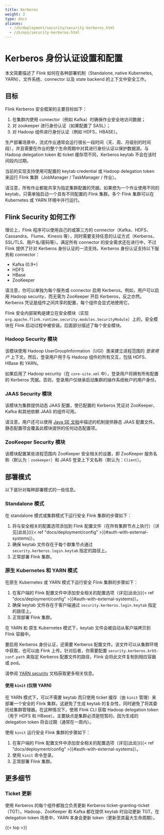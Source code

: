 ```yaml
---
title: Kerberos
weight: 3
type: docs
aliases:
  - /zh/deployment/security/security-kerberos.html
  - /zh/ops/security-kerberos.html
---
```

<!--
Licensed to the Apache Software Foundation (ASF) under one
or more contributor license agreements.  See the NOTICE file
distributed with this work for additional information
regarding copyright ownership.  The ASF licenses this file
to you under the Apache License, Version 2.0 (the
"License"); you may not use this file except in compliance
with the License.  You may obtain a copy of the License at

  http://www.apache.org/licenses/LICENSE-2.0

Unless required by applicable law or agreed to in writing,
software distributed under the License is distributed on an
"AS IS" BASIS, WITHOUT WARRANTIES OR CONDITIONS OF ANY
KIND, either express or implied.  See the License for the
specific language governing permissions and limitations
under the License.
-->

<a name="kerberos-authentication-setup-and-configuration"></a>

# Kerberos 身份认证设置和配置

本文简要描述了 Flink 如何在各种部署机制（Standalone, native Kubernetes, YARN）、文件系统、connector 以及 state backend 的上下文中安全工作。

<a name="objective"></a>

## 目标
Flink Kerberos 安全框架的主要目标如下：

1. 在集群内使用 connector（例如 Kafka）时确保作业安全地访问数据；
2. 对 zookeeper 进行身份认证（如果配置了 SASL）；
3. 对 Hadoop 组件进行身份认证（例如 HDFS，HBASE）。

生产部署场景中，流式作业通常会运行很长一段时间（天、周、月级别的时间段），并且需要在作业的整个生命周期中对其进行身份认证以保护数据源。与 Hadoop delegation token 和 ticket 缓存项不同，Kerberos keytab 不会在该时间段内过期。

当前的实现支持使用可配置的 keytab credential 或 Hadoop delegation token 来运行 Flink 集群（JobManager / TaskManager / 作业）。

请注意，所有作业都能共享为指定集群配置的凭据。如果想为一个作业使用不同的 keytab，只需单独启动一个具有不同配置的 Flink 集群。多个 Flink 集群可以在 Kubernetes 或 YARN 环境中并行运行。

<a name="how-flink-security-works"></a>

## Flink Security 如何工作

理论上，Flink 程序可以使用自己的或第三方的 connector（Kafka、HDFS、Cassandra、Flume、Kinesis 等），同时需要支持任意的认证方式（Kerberos、SSL/TLS、用户名/密码等）。满足所有 connector 的安全需求还在进行中，不过 Flink 提供了针对 Kerberos 身份认证的一流支持。Kerberos 身份认证支持以下服务和 connector：

- Kafka (0.9+)
- HDFS
- HBase
- ZooKeeper

请注意，你可以单独为每个服务或 connector 启用 Kerberos。例如，用户可以启用 Hadoop security，而无需为 ZooKeeper 开启 Kerberos，反之亦然。Kerberos 凭证是组件之间共享的配置，每个组件会显式地使用它。

Flink 安全内部架构是建立在安全模块（实现 `org.apache.flink.runtime.security.modules.SecurityModule`）上的，安全模块在 Flink 启动过程中被安装。后面部分描述了每个安全模块。

<a name="hadoop-security-module"></a>

### Hadoop Security 模块
该模块使用 Hadoop UserGroupInformation（UGI）类来建立进程范围的 *登录用户* 上下文。然后，登录用户用于与 Hadoop 组件的所有交互，包括 HDFS、HBase 和 YARN。

如果启用了 Hadoop security（在 `core-site.xml` 中），登录用户将拥有所有配置的 Kerberos 凭据。否则，登录用户仅继承启动集群的操作系统帐户的用户身份。

<a name="jaas-security-module"></a>

### JAAS Security 模块
该模块为集群提供动态 JAAS 配置，使已配置的 Kerberos 凭证对 ZooKeeper、Kafka 和其他依赖 JAAS 的组件可用。

请注意，用户还可以使用 [Java SE 文档](http://docs.oracle.com/javase/7/docs/technotes/guides/security/jgss/tutorials/LoginConfigFile.html)中描述的机制提供静态 JAAS 配置文件。静态配置项会覆盖此模块提供的任何动态配置项。

<a name="zookeeper-security-module"></a>

### ZooKeeper Security 模块
该模块配置某些进程范围内 ZooKeeper 安全相关的设置，即 ZooKeeper 服务名称（默认为：`zookeeper`）和 JAAS 登录上下文名称（默认为：`Client`）。

<a name=deployment-models></a>

## 部署模式
以下是针对每种部署模式的一些信息。

<a name="standalone-mode"></a>

### Standalone 模式

在 standalone 模式或集群模式下运行安全 Flink 集群的步骤如下：

1. 将与安全相关的配置选项添加到 Flink 配置文件（在所有集群节点上执行）（详见[此处]({{< ref "docs/deployment/config" >}}#auth-with-external-systems)）。
2. 确保 keytab 文件存在于每个群集节点通过 `security.kerberos.login.keytab` 指定的路径上。
3. 正常部署 Flink 集群。

<a name="native-kubernetes-and-yarn-mode"></a>

### 原生 Kubernetes 和 YARN 模式

在原生 Kubernetes 或 YARN 模式下运行安全 Flink 集群的步骤如下：

1. 在客户端的 Flink 配置文件中添加安全相关的配置选项（详见[此处]({{< ref "docs/deployment/config" >}}#auth-with-external-systems)）。
2. 确保 keytab 文件存在于客户端通过 `security.kerberos.login.keytab` 指定的路径上。
3. 正常部署 Flink 集群。

在 YARN 和 原生 Kubernetes 模式下，keytab 文件会被自动从客户端拷贝到 Flink 容器中。

要启用 Kerberos 身份认证，还需要 Kerberos 配置文件。该文件可以从集群环境中获取，也可以由 Flink 上传。针对后者，你需要配置 `security.kerberos.krb5-conf.path` 来指定 Kerberos 配置文件的路径，Flink 会将此文件复制到相应容器或 pod。

请参阅 <a href="https://github.com/apache/hadoop/blob/trunk/hadoop-yarn-project/hadoop-yarn/hadoop-yarn-site/src/site/markdown/YarnApplicationSecurity.md">YARN security</a> 文档获取更多相关信息。

<a name="using-kinit-yarn-only"></a>

#### 使用 `kinit` (仅限 YARN)

在 YARN 模式下，可以不需要 keytab 而只使用 ticket 缓存（由 `kinit` 管理）来部署一个安全的 Flink 集群。这避免了生成 keytab 的复杂性，同时避免了将其委托给集群管理器。在这种情况下，使用 Flink CLI 获取 Hadoop delegation token（用于 HDFS 和 HBase）。主要缺点是集群必须是短暂的，因为生成的 delegation token 将会过期（通常在一周内）。

使用 `kinit` 运行安全 Flink 集群的步骤如下：

1. 在客户端的 Flink 配置文件中添加安全相关的配置选项（详见[此处]({{< ref "docs/deployment/config" >}}#auth-with-external-systems)）。
2. 使用 `kinit` 命令登录。
3. 正常部署 Flink 集群。

<a name="further-details"></a>

## 更多细节

<a name="ticket-renewal"></a>

### Ticket 更新
使用 Kerberos 的每个组件都独立负责更新 Kerberos ticket-granting-ticket（TGT）。Hadoop、ZooKeeper 和 Kafka 都在提供 keytab 时自动更新 TGT。在 delegation token 场景中，YARN 本身会更新 token（更新至其最大生命周期）。

{{< top >}}
